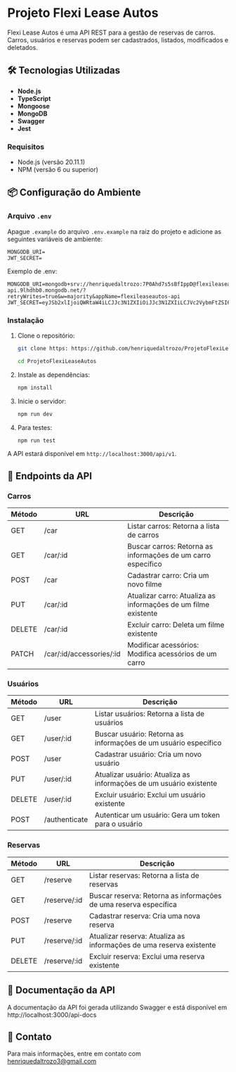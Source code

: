 # Projeto Flexi Lease Autos

Flexi Lease Autos é uma API REST para a gestão de reservas de carros. Carros, usuários e reservas podem ser cadastrados, listados, modificados e deletados.

## 🛠️ Tecnologias Utilizadas

- **Node.js**
- **TypeScript**
- **Mongoose**
- **MongoDB**
- **Swagger** 
- **Jest**

### Requisitos

- Node.js (versão 20.11.1)
- NPM (versão 6 ou superior)

## 📦 Configuração do Ambiente

### Arquivo `.env`

Apague `.example` do arquivo `.env.example` na raiz do projeto e adicione as seguintes variáveis de ambiente:

```
MONGODB_URI=
JWT_SECRET=
```
Exemplo de .env:
```
MONGODB_URI=mongodb+srv://henriquedaltrozo:7P0Ahd7s5sBfIppD@flexileaseautos-api.9lhdhb0.mongodb.net/?retryWrites=true&w=majority&appName=flexileaseautos-api
JWT_SECRET=eyJSb2xlIjoiQWRtaW4iLCJJc3N1ZXIiOiJJc3N1ZXIiLCJVc2VybmFtZSI6IkphdmFJblVzZSIsImV4cCI6MTcyMDMxNTYzNiwiaWF0IjoxNzIwMzE1NjM2fQ
```

### Instalação

1. Clone o repositório:

   ```bash
   git clone https: https://github.com/henriquedaltrozo/ProjetoFlexiLeaseAutos.git
   ```
   
   ```bash
   cd ProjetoFlexiLeaseAutos
   ```

2. Instale as dependências:

   ```bash
   npm install
   ```

3. Inicie o servidor:
   ```bash
   npm run dev
   ```
   
4. Para testes:
   ```bash
   npm run test
   ```

A API estará disponível em `http://localhost:3000/api/v1`.

## 🎯 Endpoints da API

### Carros

| Método | URL         | Descrição                                                          |
| ------ | ----------- | -------------------------------------------------------------------|
| GET    | /car        | Listar carros: Retorna a lista de carros                           |
| GET    | /car/:id    | Buscar carros: Retorna as informações de um carro específico       |
| POST   | /car        | Cadastrar carro: Cria um novo filme                                |
| PUT    | /car/:id    | Atualizar carro: Atualiza as informações de um filme existente     |
| DELETE | /car/:id    | Excluir carro: Deleta um filme existente                           |
| PATCH  | /car/:id/accessories/:id | Modificar acessórios: Modifica acessórios de um carro |

### Usuários

| Método | URL                             | Descrição                                    |
| ------ | ------------------------------- | ---------------------------------------------|
| GET    | /user     | Listar usuários: Retorna a lista de usuários                       |
| GET    | /user/:id | Buscar usuário: Retorna as informações de um usuário específico    |
| POST   | /user     | Cadastrar usuário: Cria um novo usuário                            |
| PUT    | /user/:id | Atualizar usuário: Atualiza as informações de um usuário existente |
| DELETE | /user/:id | Excluir usuário: Exclui um usuário existente                       |
| POST   | /authenticate | Autenticar um usuário: Gera um token para o usuário            |

### Reservas

| Método | URL                             | Descrição                                        |
| ------ | ------------------------------- | -------------------------------------------------|
| GET    | /reserve     | Listar reservas: Retorna a lista de reservas                        |
| GET    | /reserve/:id | Buscar reserva: Retorna as informações de uma reserva específica    |
| POST   | /reserve     | Cadastrar reserva: Cria uma nova reserva                            |
| PUT    | /reserve/:id | Atualizar reserva: Atualiza as informações de uma reserva existente |
| DELETE | /reserve/:id | Excluir reserva: Exclui uma reserva existente                       |

##  📖 Documentação da API
A documentação da API foi gerada utilizando Swagger e está disponível em http://localhost:3000/api-docs

## 🔎 Contato

Para mais informações, entre em contato com henriquedaltrozo3@gmail.com
